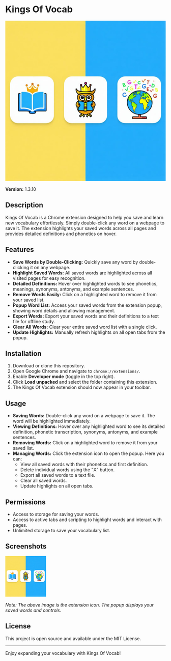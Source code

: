 # Kings Of Vocab

![Kings Of Vocab Logo](images/logo.png)

**Version:** 1.3.10

## Description

Kings Of Vocab is a Chrome extension designed to help you save and learn new vocabulary effortlessly. Simply double-click any word on a webpage to save it. The extension highlights your saved words across all pages and provides detailed definitions and phonetics on hover.

## Features

- **Save Words by Double-Clicking:** Quickly save any word by double-clicking it on any webpage.
- **Highlight Saved Words:** All saved words are highlighted across all visited pages for easy recognition.
- **Detailed Definitions:** Hover over highlighted words to see phonetics, meanings, synonyms, antonyms, and example sentences.
- **Remove Words Easily:** Click on a highlighted word to remove it from your saved list.
- **Popup Word List:** Access your saved words from the extension popup, showing word details and allowing management.
- **Export Words:** Export your saved words and their definitions to a text file for offline study.
- **Clear All Words:** Clear your entire saved word list with a single click.
- **Update Highlights:** Manually refresh highlights on all open tabs from the popup.

## Installation

1. Download or clone this repository.
2. Open Google Chrome and navigate to `chrome://extensions/`.
3. Enable **Developer mode** (toggle in the top right).
4. Click **Load unpacked** and select the folder containing this extension.
5. The Kings Of Vocab extension should now appear in your toolbar.

## Usage

- **Saving Words:** Double-click any word on a webpage to save it. The word will be highlighted immediately.
- **Viewing Definitions:** Hover over any highlighted word to see its detailed definition, phonetic transcription, synonyms, antonyms, and example sentences.
- **Removing Words:** Click on a highlighted word to remove it from your saved list.
- **Managing Words:** Click the extension icon to open the popup. Here you can:
  - View all saved words with their phonetics and first definition.
  - Delete individual words using the "X" button.
  - Export all saved words to a text file.
  - Clear all saved words.
  - Update highlights on all open tabs.

## Permissions

- Access to storage for saving your words.
- Access to active tabs and scripting to highlight words and interact with pages.
- Unlimited storage to save your vocabulary list.

## Screenshots

![Popup View](images/icon128.png)

*Note: The above image is the extension icon. The popup displays your saved words and controls.*

## License

This project is open source and available under the MIT License.

---

Enjoy expanding your vocabulary with Kings Of Vocab!
